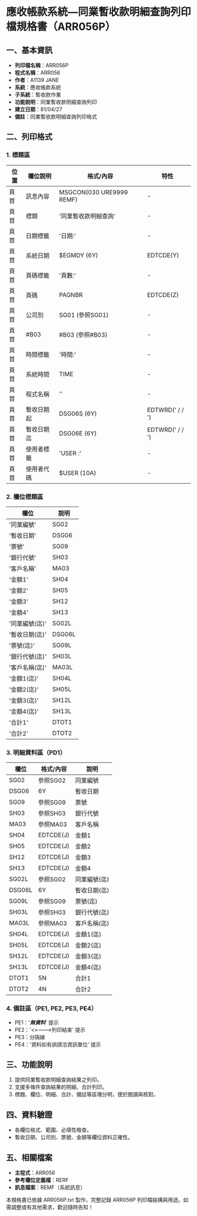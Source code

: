 # 應收帳款系統—同業暫收款明細查詢列印檔規格書（ARR056P）

## 一、基本資訊
- **列印檔名稱**：ARR056P
- **程式名稱**：ARR056
- **作者**：A1139 JANE
- **系統**：應收帳款系統
- **子系統**：暫收款作業
- **功能說明**：同業暫收款明細查詢列印
- **建立日期**：81/04/27
- **備註**：同業暫收款明細查詢列印格式

## 二、列印格式

### 1. 標題區
| 位置 | 欄位說明 | 格式/內容 | 特性 |
|------|---------|-----------|------|
| 頁首 | 訊息內容 | MSGCON(030 URE9999 REMF) | - |
| 頁首 | 標題 | '同業暫收款明細查詢' | - |
| 頁首 | 日期標籤 | '日期:' | - |
| 頁首 | 系統日期 | $EGMDY (6Y) | EDTCDE(Y) |
| 頁首 | 頁碼標籤 | '頁數:' | - |
| 頁首 | 頁碼 | PAGNBR | EDTCDE(Z) |
| 頁首 | 公司別 | SG01 (參照SG01) | - |
| 頁首 | #B03 | #B03 (參照#B03) | - |
| 頁首 | 時間標籤 | '時間:' | - |
| 頁首 | 系統時間 | TIME | - |
| 頁首 | 程式名稱 | '<ARR056>' | - |
| 頁首 | 暫收日期起 | DSG06S (6Y) | EDTWRD('  /  /  ') |
| 頁首 | 暫收日期迄 | DSG06E (6Y) | EDTWRD('  /  /  ') |
| 頁首 | 使用者標籤 | 'USER :' | - |
| 頁首 | 使用者代碼 | $USER (10A) | - |

### 2. 欄位標題區
| 欄位 | 說明 |
|------|------|
| '同業編號' | SG02 |
| '暫收日期' | DSG06 |
| '票號' | SG09 |
| '銀行代號' | SH03 |
| '客戶名稱' | MA03 |
| '金額1' | SH04 |
| '金額2' | SH05 |
| '金額3' | SH12 |
| '金額4' | SH13 |
| '同業編號(迄)' | SG02L |
| '暫收日期(迄)' | DSG06L |
| '票號(迄)' | SG09L |
| '銀行代號(迄)' | SH03L |
| '客戶名稱(迄)' | MA03L |
| '金額1(迄)' | SH04L |
| '金額2(迄)' | SH05L |
| '金額3(迄)' | SH12L |
| '金額4(迄)' | SH13L |
| '合計1' | DTOT1 |
| '合計2' | DTOT2 |

### 3. 明細資料區（PD1）
| 欄位 | 格式/內容 | 說明 |
|------|-----------|------|
| SG02 | 參照SG02 | 同業編號 |
| DSG06 | 6Y | 暫收日期 |
| SG09 | 參照SG09 | 票號 |
| SH03 | 參照SH03 | 銀行代號 |
| MA03 | 參照MA03 | 客戶名稱 |
| SH04 | EDTCDE(J) | 金額1 |
| SH05 | EDTCDE(J) | 金額2 |
| SH12 | EDTCDE(J) | 金額3 |
| SH13 | EDTCDE(J) | 金額4 |
| SG02L | 參照SG02 | 同業編號(迄) |
| DSG06L | 6Y | 暫收日期(迄) |
| SG09L | 參照SG09 | 票號(迄) |
| SH03L | 參照SH03 | 銀行代號(迄) |
| MA03L | 參照MA03 | 客戶名稱(迄) |
| SH04L | EDTCDE(J) | 金額1(迄) |
| SH05L | EDTCDE(J) | 金額2(迄) |
| SH12L | EDTCDE(J) | 金額3(迄) |
| SH13L | EDTCDE(J) | 金額4(迄) |
| DTOT1 | 5N | 合計1 |
| DTOT2 | 4N | 合計2 |

### 4. 備註區（PE1, PE2, PE3, PE4）
- PE1：'***無資料***' 提示
- PE2：'<<ARR056>>--->列印結束' 提示
- PE3：分隔線
- PE4：'資料如有誤請洽資訊單位' 提示

## 三、功能說明
1. 提供同業暫收款明細查詢結果之列印。
2. 支援多條件查詢結果的明細、合計列印。
3. 標題、欄位、明細、合計、備註等區塊分明，便於閱讀與核對。

## 四、資料驗證
- 各欄位格式、範圍、必填性檢查。
- 暫收日期、公司別、票號、金額等欄位資料正確性。

## 五、相關檔案
- **主程式**：ARR056
- **參考欄位定義檔**：RERF
- **訊息檔案**：REMF（系統訊息）

本規格書已依據 ARR056P.txt 製作，完整記錄 ARR056P 列印檔結構與用途。如需調整或有其他需求，歡迎隨時告知！ 
